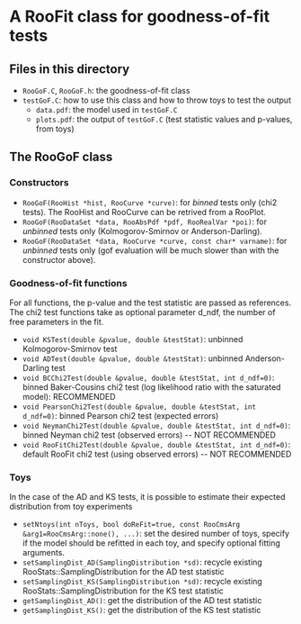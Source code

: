 # A RooFit class for goodness-of-fit tests

## Files in this directory
*  ``RooGoF.C``, ``RooGoF.h``: the goodness-of-fit class
* ``testGoF.C``: how to use this class and how to throw toys to test the output
   * ``data.pdf``: the model used in ``testGoF.C``
   * ``plots.pdf``: the output of ``testGoF.C`` (test statistic values and p-values, from toys)

## The RooGoF class
### Constructors
* ``RooGoF(RooHist *hist, RooCurve *curve)``: for *binned* tests only (chi2 tests). The RooHist and RooCurve can be retrived from a RooPlot.
* ``RooGoF(RooDataSet *data, RooAbsPdf *pdf, RooRealVar *poi)``: for *unbinned* tests only (Kolmogorov-Smirnov or Anderson-Darling).
* ``RooGoF(RooDataSet *data, RooCurve *curve, const char* varname)``: for *unbinned* tests only (gof evaluation will be much slower than with the constructor above).

### Goodness-of-fit functions
For all functions, the p-value and the test statistic are passed as references.
The chi2 test functions take as optional parameter d_ndf, the number of free parameters in the fit.
* ``void KSTest(double &pvalue, double &testStat)``: unbinned Kolmogorov-Smirnov test
* ``void ADTest(double &pvalue, double &testStat)``: unbinned Anderson-Darling test
* ``void BCChi2Test(double &pvalue, double &testStat, int d_ndf=0)``: binned Baker-Cousins chi2 test (log likelihood ratio with the saturated model): RECOMMENDED
* ``void PearsonChi2Test(double &pvalue, double &testStat, int d_ndf=0)``: binned Pearson chi2 test (expected errors)
* ``void NeymanChi2Test(double &pvalue, double &testStat, int d_ndf=0)``: binned Neyman chi2 test (observed errors) -- NOT RECOMMENDED
* ``void RooFitChi2Test(double &pvalue, double &testStat, int d_ndf=0)``: default RooFit chi2 test (using observed errors) -- NOT RECOMMENDED

### Toys
In the case of the AD and KS tests, it is possible to estimate their expected distribution from toy experiments
* ``setNtoys(int nToys, bool doReFit=true, const RooCmsArg &arg1=RooCmsArg::none(), ...)``: set the desired number of toys, specify if the model should be refitted in each toy, and specify optional fitting arguments.
* ``setSamplingDist_AD(SamplingDistribution *sd)``: recycle existing RooStats::SamplingDistribution for the AD test statistic
* ``setSamplingDist_KS(SamplingDistribution *sd)``: recycle existing RooStats::SamplingDistribution for the KS test statistic
* ``getSamplingDist_AD()``: get the distribution of the AD test statistic
* ``getSamplingDist_KS()``: get the distribution of the KS test statistic
